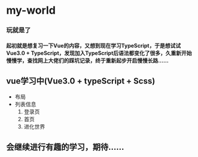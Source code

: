 # my-world

### 玩就是了
#### 起初就是想复习一下Vue的内容，又想到现在学习TypeScript，于是想试试Vue3.0 + TypeScript，发现加入TypeScript后语法都变化了很多，久重新开始慢慢学，查找网上大佬们的踩坑记录，终于重新起步开启慢慢长路……

## vue学习中(Vue3.0 + typeScript + Scss)
- 布局
- 列表信息
    1. 登录页
    2. 首页
    3. 进化世界

## 会继续进行有趣的学习，期待……